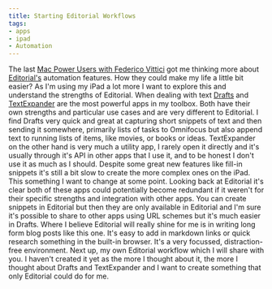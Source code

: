 ```yaml
---
title: Starting Editorial Workflows
tags:
- apps
- ipad
- Automation
---
```


The last [Mac Power Users with Federico Vittici](http://www.macpowerusers.com/2013/09/22/mac-power-users-156-editorial-with-federico-viticci/) got me thinking more about [Editorial&#39;s](http://omz-software.com/editorial/) automation features. How they could make my life a little bit easier? As I&#39;m using my iPad a lot more I want to explore this and understand the strengths of Editorial. 
When dealing with text [Drafts](http://agiletortoise.com/drafts/) and 
[TextExpander](http://smilesoftware.com/TextExpander/touch/index.html) are the most powerful apps in my toolbox. Both have their own strengths and particular use cases and are very different to Editorial. 
I find Drafts very quick and great at capturing short snippets of text and then sending it 
somewhere, primarily lists of tasks to Omnifocus but also append text to running lists of items, like movies, or books or ideas. 
TextExpander on the other hand is very much a utility app, I rarely open it directly and it&#39;s usually through it&#39;s API in other apps that I use it, and to be honest I don&#39;t use it as much as I should. Despite some great new features like fill-in snippets it&#39;s still a bit slow to create the more complex ones on the iPad. This something I want to change at some point. 
Looking back at Editorial it&#39;s clear both of these apps could potentially become redundant if it weren&#39;t for their specific strengths and integration with other apps. You can create snippets in Editorial but then they are only available in Editorial and I&#39;m sure it&#39;s possible to share to other apps using URL schemes but it&#39;s much easier in Drafts. 
Where I believe Editorial will really shine for me is in writing long form blog posts like this one. It&#39;s easy to add in markdown links or quick research something in the built-in browser. It&#39;s a very focussed, distraction-free environment. 
Next up, my own Editorial workflow which I will share with you. I haven&#39;t created it yet as the more I thought about it, the more I thought about Drafts and TextExpander and I want to create something that only Editorial could do for me.

